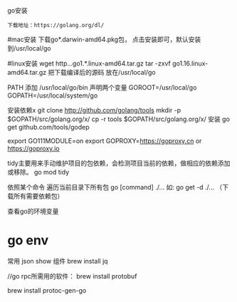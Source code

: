 go安装

    下载地址：https://golang.org/dl/

#mac安装
 下载go*.darwin-amd64.pkg包， 点击安装即可，默认安装到/usr/local/go

#linux安装
    wget http...go1.*.linux-amd64.tar.gz
    tar -zxvf go1.16.linux-amd64.tar.gz
    把下载编译后的源码
    放在/usr/local/go

PATH 添加 /usr/local/go/bin
声明两个变量
GOROOT=/usr/local/go
GOPATH=/usr/local/system/go

安装依赖x
git clone http://github.com/golang/tools
mkdir -p  $GOPATH/src/golang.org/x/
cp -r tools $GOPATH/src/golang.org/x/
安装
go get github.com/tools/godep


export GO111MODULE=on
export GOPROXY=https://goproxy.cn  or https://goproxy.io

tidy主要用来手动维护项目的包依赖，会检测项目当前的依赖，做相应的依赖添加或移除。
go mod tidy

依照某个命令 遍历当前目录下所有包
go [command] ./...
如: go get -d ./... （下载所有需要依赖包）

查看go的环境变量
# go env

常用 json show 组件
brew install jq


//go rpc所需用的软件：
brew install protobuf

brew install protoc-gen-go
